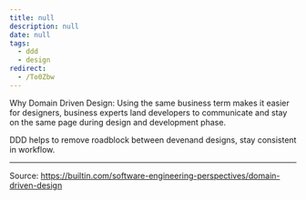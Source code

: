 ```yaml
---
title: null
description: null
date: null
tags:
  - ddd
  - design
redirect:
  - /To0Zbw
---
```


Why Domain Driven Design: Using the same business term makes it easier for designers, business experts land developers to communicate and stay on the same page during design and development phase.

DDD helps to remove roadblock between devenand designs, stay consistent in workflow.

---

Source: https://builtin.com/software-engineering-perspectives/domain-driven-design
